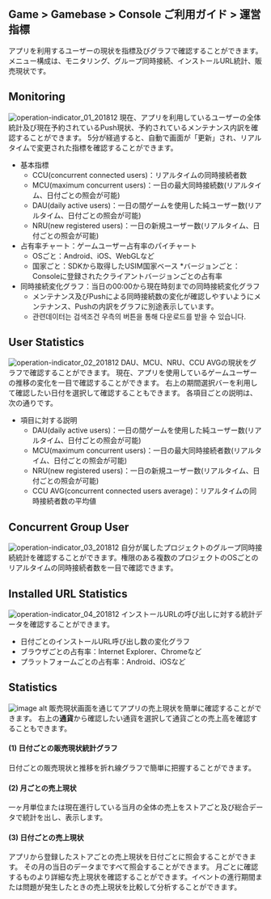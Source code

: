 ## Game > Gamebase > Console ご利用ガイド > 運営指標

アプリを利用するユーザーの現状を指標及びグラフで確認することができます。
メニュー構成は、モニタリング、グループ同時接続、インストールURL統計、販売現状です。


## Monitoring
![operation-indicator_01_201812](https://static.toastoven.net/prod_gamebase/operation-indicator_01_201812.png)
現在、アプリを利用しているユーザーの全体統計及び現在予約されているPush現状、予約されているメンテナンス内訳を確認することができます。
5分が経過すると、自動で画面が「更新」され、リアルタイムで変更された指標を確認することができます。

* 基本指標
	* CCU(concurrent connected users)：リアルタイムの同時接続者数
	* MCU(maximum concurrent users)：一日の最大同時接続数(リアルタイム、日付ごとの照会が可能)
	* DAU(daily active users)：一日の間ゲームを使用した純ユーザー数(リアルタイム、日付ごとの照会が可能)
	* NRU(new registered users)：一日の新規ユーザー数(リアルタイム、日付ごとの照会が可能)
* 占有率チャート：ゲームユーザー占有率のパイチャート
	* OSごと：Android、iOS、WebGLなど
	* 国家ごと：SDKから取得したUSIM国家ベース
	*バージョンごと：Consoleに登録されたクライアントバージョンごとの占有率
* 同時接続変化グラフ：当日の00:00から現在時刻までの同時接続変化グラフ
	* メンテナンス及びPushによる同時接続数の変化が確認しやすいようにメンテナンス、Pushの内訳をグラフに別途表示しています。
	* 관련데이터는 검색조건 우측의 버튼을 통해 다운로드를 받을 수 있습니다.

## User Statistics
![operation-indicator_02_201812](https://static.toastoven.net/prod_gamebase/operation-indicator_02_201812.png)
DAU、MCU、NRU、CCU AVGの現状をグラフで確認することができます。
現在、アプリを使用しているゲームユーザーの推移の変化を一目で確認することができます。
右上の期間選択バーを利用して確認したい日付を選択して確認することもできます。
各項目ごとの説明は、次の通りです。

* 項目に対する説明
	* DAU(daily active users)：一日の間ゲームを使用した純ユーザー数(リアルタイム、日付ごとの照会が可能)
	* MCU(maximum concurrent users)：一日の最大同時接続者数(リアルタイム、日付ごとの照会が可能)
	* NRU(new registered users)：一日の新規ユーザー数(リアルタイム、日付ごとの照会が可能)
	* CCU AVG(concurrent connected users average)：リアルタイムの同時接続者数の平均値

## Concurrent Group User
![operation-indicator_03_201812](https://static.toastoven.net/prod_gamebase/operation-indicator_03_201812.png)
自分が属したプロジェクトのグループ同時接続統計を確認することができます。権限のある複数のプロジェクトのOSごとのリアルタイムの同時接続者数を一目で確認できます。


## Installed URL Statistics
![operation-indicator_04_201812](https://static.toastoven.net/prod_gamebase/operation-indicator_04_201812.png)
インストールURLの呼び出しに対する統計データを確認することができます。

* 日付ごとのインストールURL呼び出し数の変化グラフ
* ブラウザごとの占有率：Internet Explorer、Chromeなど
* プラットフォームごとの占有率：Android、iOSなど

## Statistics
![image alt](http://static.toastoven.net/prod_gamebase/Operators_Guide/Console_Monitoring_Statistics1_1.2.png)
販売現状画面を通じてアプリの売上現状を簡単に確認することができます。
右上の**通貨**から確認したい通貨を選択して通貨ごとの売上高を確認することもできます。

#### (1) 日付ごとの販売現状統計グラフ
日付ごとの販売現状と推移を折れ線グラフで簡単に把握することができます。

#### (2) 月ごとの売上現状
一ヶ月単位または現在進行している当月の全体の売上をストアごと及び総合データで統計を出し、表示します。

#### (3) 日付ごとの売上現状
アプリから登録したストアごとの売上現状を日付ごとに照会することができます。
その月の当日のデータまですべて照会することができます。
月ごとに確認するものより詳細な売上現状を確認することができます。イベントの進行期間または問題が発生したときの売上現状を比較して分析することができます。